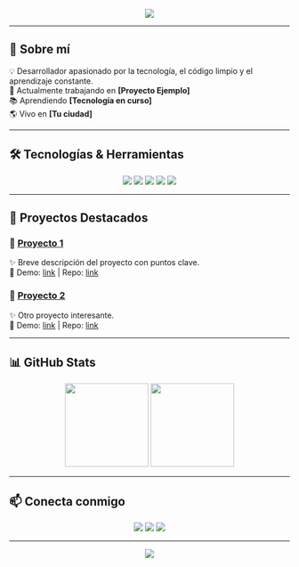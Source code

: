 <!-- Encabezado con imagen -->
<p align="center">
  <img src="https://capsule-render.vercel.app/api?type=waving&color=0:00c6ff,100:0072ff&height=200&section=header&text=👋%20Hola!%20Soy%20[Tu%20Nombre]&fontSize=40&fontColor=ffffff&animation=fadeIn" />
</p>

---

## 🚀 Sobre mí  
💡 Desarrollador apasionado por la tecnología, el código limpio y el aprendizaje constante.  
🎯 Actualmente trabajando en **[Proyecto Ejemplo]**  
📚 Aprendiendo **[Tecnología en curso]**  
🌎 Vivo en **[Tu ciudad]**

---

## 🛠️ Tecnologías & Herramientas  

<p align="center">
  <img src="https://img.shields.io/badge/Code-JavaScript-yellow?style=for-the-badge&logo=javascript" />
  <img src="https://img.shields.io/badge/Code-Python-blue?style=for-the-badge&logo=python" />
  <img src="https://img.shields.io/badge/Framework-React-61DAFB?style=for-the-badge&logo=react" />
  <img src="https://img.shields.io/badge/DB-PostgreSQL-336791?style=for-the-badge&logo=postgresql" />
  <img src="https://img.shields.io/badge/Cloud-AWS-FF9900?style=for-the-badge&logo=amazonaws" />
</p>

---

## 📌 Proyectos Destacados  

### 🔹 [Proyecto 1](#)  
✨ Breve descripción del proyecto con puntos clave.  
🔗 Demo: [link](#) | Repo: [link](#)

### 🔹 [Proyecto 2](#)  
✨ Otro proyecto interesante.  
🔗 Demo: [link](#) | Repo: [link](#)

---

## 📊 GitHub Stats  

<p align="center">
  <img src="https://github-readme-stats.vercel.app/api?username=TU_USUARIO&show_icons=true&theme=radical" height="150" />
  <img src="https://github-readme-streak-stats.herokuapp.com/?user=TU_USUARIO&theme=radical" height="150" />
</p>

---

## 📫 Conecta conmigo  

<p align="center">
  <a href="mailto:tuemail@ejemplo.com"><img src="https://img.shields.io/badge/Email-D14836?style=for-the-badge&logo=gmail&logoColor=white"/></a>
  <a href="https://linkedin.com/in/tuusuario"><img src="https://img.shields.io/badge/LinkedIn-blue?style=for-the-badge&logo=linkedin&logoColor=white"/></a>
  <a href="https://twitter.com/tuusuario"><img src="https://img.shields.io/badge/Twitter-1DA1F2?style=for-the-badge&logo=twitter&logoColor=white"/></a>
</p>

---

<p align="center">
  <img src="https://capsule-render.vercel.app/api?type=waving&color=0:00c6ff,100:0072ff&height=100&section=footer"/>
</p>
